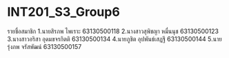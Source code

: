 # INT201_S3_Group6
รายชื่อสมาชิก
1.นายสิรภพ        ไพเราะ        63130500118
2.นางสาวสุพิชญา    หมื่นนุช       63130500123
3.นางสาวอริสา      อุดมขจรกิตติ   63130500134
4.นายภูชิต         อุปพันธ์เสฏฐี   63130500144
5.นายรุ่งภพ        จรัสพัฒน์      63130500157

